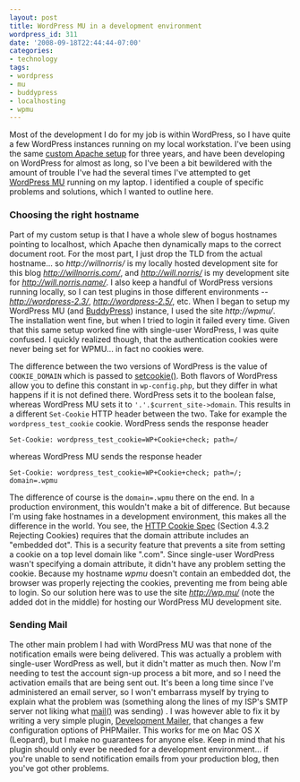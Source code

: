 ```yaml
---
layout: post
title: WordPress MU in a development environment
wordpress_id: 311
date: '2008-09-18T22:44:44-07:00'
categories:
- technology
tags:
- wordpress
- mu
- buddypress
- localhosting
- wpmu
---
```

Most of the development I do for my job is within WordPress, so I have quite a few WordPress instances running on my local workstation.  I've been using the same [custom Apache setup][] for three years, and have been developing on WordPress for almost as long, so I've been a bit bewildered with the amount of trouble I've had the several times I've attempted to get [WordPress MU][] running on my laptop.  I identified a couple of specific problems and solutions, which I wanted to outline here.

[custom Apache setup]: http://willnorris.com/2005/05/dev_environment
[WordPress MU]: http://mu.wordpress.org/

<!--more-->
### Choosing the right hostname ###

Part of my custom setup is that I have a whole slew of bogus hostnames pointing to localhost, which Apache then dynamically maps to the correct document root.  For the most part, I just drop the TLD from the actual hostname... so *http://willnorris/* is my locally hosted development site for this blog *http://willnorris.com/*, and *http://will.norris/* is my development site for *http://will.norris.name/*.  I also keep a handful of WordPress versions running locally, so I can test plugins in those different environments -- *http://wordpress-2.3/*, *http://wordpress-2.5/*, etc.  When I began to setup my WordPress MU (and [BuddyPress][]) instance, I used the site *http://wpmu/*.  The installation went fine, but when I tried to login it failed every time.  Given that this same setup worked fine with single-user WordPress, I was quite confused.  I quickly realized though, that the authentication cookies were never being set for WPMU... in fact no cookies were.

The difference between the two versions of WordPress is the value of `COOKIE_DOMAIN` which is passed to [setcookie()][].  Both flavors of WordPress allow you to define this constant in `wp-config.php`, but they differ in what happens if it is not defined there.  WordPress sets it to the boolean false, whereas WordPress MU sets it to `'.'.$current_site->domain`.  This results in a different `Set-Cookie` HTTP header between the two.  Take for example the `wordpress_test_cookie` cookie.  WordPress sends the response header

    Set-Cookie: wordpress_test_cookie=WP+Cookie+check; path=/

whereas WordPress MU sends the response header

    Set-Cookie: wordpress_test_cookie=WP+Cookie+check; path=/; domain=.wpmu

The difference of course is the `domain=.wpmu` there on the end.  In a production environment, this wouldn't make a bit of difference.  But because I'm using fake hostnames in a development environment, this makes all the difference in the world.  You see, the [HTTP Cookie Spec][] (Section 4.3.2 Rejecting Cookies) requires that the domain attribute includes an "embedded dot".  This is a security feature that prevents a site from setting a cookie on a top level domain like ".com".  Since single-user WordPress wasn't specifying a domain attribute, it didn't have any problem setting the cookie.  Because my hostname *wpmu* doesn't contain an embedded dot, the browser was properly rejecting the cookies, preventing me from being able to login.  So our solution here was to use the site *http://wp.mu/* (note the added dot in the middle) for hosting our WordPress MU development site.

[setcookie()]: http://php.net/setcookie
[BuddyPress]: http://buddypress.org/
[HTTP Cookie Spec]: http://www.ietf.org/rfc/rfc2109.txt

### Sending Mail ###

The other main problem I had with WordPress MU was that none of the notification emails were being delivered.  This was actually a problem with single-user WordPress as well, but it didn't matter as much then.  Now I'm needing to test the account sign-up process a bit more, and so I need the activation emails that are being sent out.  It's been a long time since I've administered an email server, so I won't embarrass myself by trying to explain what the problem was (something along the lines of my ISP's SMTP server not liking what [mail()][] was sending) .  I was however able to fix it by writing a very simple plugin, [Development Mailer][], that changes a few configuration options of PHPMailer.  This works for me on Mac OS X (Leopard), but I make no guarantees for anyone else.  Keep in mind that his plugin should only ever be needed for a development environment... if you're unable to send notification emails from your production blog, then you've got other problems.

[Development Mailer]: http://willnorris.com/svn/will.norris.name/trunk/public/wordpress-content/plugins/development-mailer.php
[mail()]: http://php.net/mail
